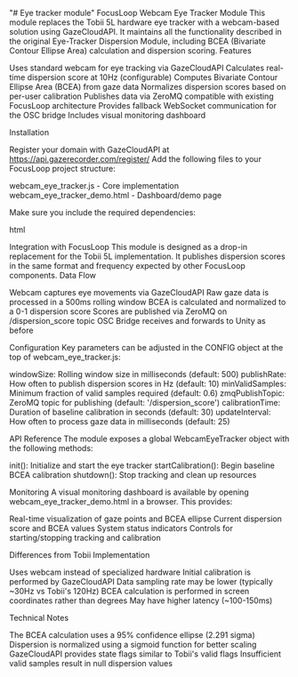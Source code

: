 "# Eye tracker module" 
FocusLoop Webcam Eye Tracker Module
This module replaces the Tobii 5L hardware eye tracker with a webcam-based solution using GazeCloudAPI. It maintains all the functionality described in the original Eye-Tracker Dispersion Module, including BCEA (Bivariate Contour Ellipse Area) calculation and dispersion scoring.
Features

Uses standard webcam for eye tracking via GazeCloudAPI
Calculates real-time dispersion score at 10Hz (configurable)
Computes Bivariate Contour Ellipse Area (BCEA) from gaze data
Normalizes dispersion scores based on per-user calibration
Publishes data via ZeroMQ compatible with existing FocusLoop architecture
Provides fallback WebSocket communication for the OSC bridge
Includes visual monitoring dashboard

Installation

Register your domain with GazeCloudAPI at https://api.gazerecorder.com/register/
Add the following files to your FocusLoop project structure:

webcam_eye_tracker.js - Core implementation
webcam_eye_tracker_demo.html - Dashboard/demo page


Make sure you include the required dependencies:

html<script src="https://api.gazerecorder.com/GazeCloudAPI.js"></script>
<script src="https://cdnjs.cloudflare.com/ajax/libs/zeromq.js/6.0.0-beta.9/zeromq.min.js"></script>
Integration with FocusLoop
This module is designed as a drop-in replacement for the Tobii 5L implementation. It publishes dispersion scores in the same format and frequency expected by other FocusLoop components.
Data Flow

Webcam captures eye movements via GazeCloudAPI
Raw gaze data is processed in a 500ms rolling window
BCEA is calculated and normalized to a 0-1 dispersion score
Scores are published via ZeroMQ on /dispersion_score topic
OSC Bridge receives and forwards to Unity as before

Configuration
Key parameters can be adjusted in the CONFIG object at the top of webcam_eye_tracker.js:

windowSize: Rolling window size in milliseconds (default: 500)
publishRate: How often to publish dispersion scores in Hz (default: 10)
minValidSamples: Minimum fraction of valid samples required (default: 0.6)
zmqPublishTopic: ZeroMQ topic for publishing (default: '/dispersion_score')
calibrationTime: Duration of baseline calibration in seconds (default: 30)
updateInterval: How often to process gaze data in milliseconds (default: 25)

API Reference
The module exposes a global WebcamEyeTracker object with the following methods:

init(): Initialize and start the eye tracker
startCalibration(): Begin baseline BCEA calibration
shutdown(): Stop tracking and clean up resources

Monitoring
A visual monitoring dashboard is available by opening webcam_eye_tracker_demo.html in a browser. This provides:

Real-time visualization of gaze points and BCEA ellipse
Current dispersion score and BCEA values
System status indicators
Controls for starting/stopping tracking and calibration

Differences from Tobii Implementation

Uses webcam instead of specialized hardware
Initial calibration is performed by GazeCloudAPI
Data sampling rate may be lower (typically ~30Hz vs Tobii's 120Hz)
BCEA calculation is performed in screen coordinates rather than degrees
May have higher latency (~100-150ms)

Technical Notes

The BCEA calculation uses a 95% confidence ellipse (2.291 sigma)
Dispersion is normalized using a sigmoid function for better scaling
GazeCloudAPI provides state flags similar to Tobii's valid flags
Insufficient valid samples result in null dispersion values
